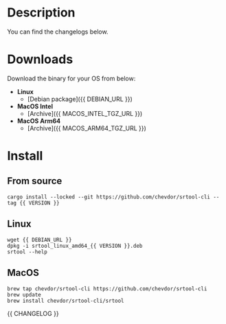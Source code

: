 # Description

You can find the changelogs below.

# Downloads

Download the binary for your OS from below:
- **Linux**
    - [Debian package]({{ DEBIAN_URL }})
- **MacOS Intel**
    - [Archive]({{ MACOS_INTEL_TGZ_URL }})
- **MacOS Arm64**
    - [Archive]({{ MACOS_ARM64_TGZ_URL }})
# Install

## From source

```
cargo install --locked --git https://github.com/chevdor/srtool-cli --tag {{ VERSION }}
```

## Linux
```
wget {{ DEBIAN_URL }}
dpkg -i srtool_linux_amd64_{{ VERSION }}.deb
srtool --help
```

## MacOS

```
brew tap chevdor/srtool-cli https://github.com/chevdor/srtool-cli
brew update
brew install chevdor/srtool-cli/srtool
```

{{ CHANGELOG }}
